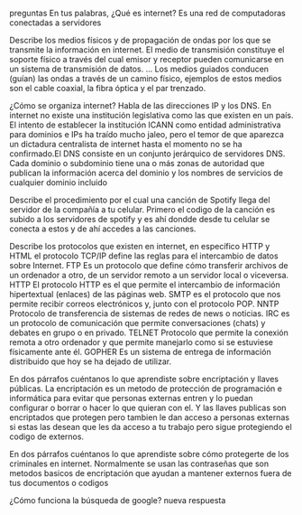 preguntas 
 En tus palabras, ¿Qué es internet?
Es una red de computadoras conectadas a servidores

 Describe los medios físicos y de propagación de ondas por los que se transmite la información en internet.
El medio de transmisión constituye el soporte físico a través del cual emisor y receptor pueden comunicarse en un sistema de transmisión de datos. ... Los medios guiados conducen (guían) las ondas a través de un camino físico, ejemplos de estos medios son el cable coaxial, la fibra óptica y el par trenzado.
 
 ¿Cómo se organiza internet? Habla de las direcciones IP y los DNS.
 En internet no existe una institución legislativa como las que existen en un país. El intento de establecer la institución ICANN como entidad administrativa para dominios e IPs ha traído mucho jaleo, pero el temor de que aparezca un dictadura centralista de internet hasta el momento no se ha confirmado.El DNS consiste en un conjunto jerárquico de servidores DNS. Cada dominio o subdominio tiene una o más zonas de autoridad que publican la información acerca del dominio y los nombres de servicios de cualquier dominio incluido
 
 Describe el procedimiento por el cual una canción de Spotify llega del servidor de la compañía a tu celular.
 Primero el codigo de la canción es subido a los servidores de spotify y es ahí dondde desde tu celular se conecta a estos y de ahí accedes a las canciones.

 Describe los protocolos que existen en internet, en específico HTTP y HTML
el protocolo TCP/IP define las reglas para el intercambio de datos sobre Internet. FTP Es un protocolo que define cómo transferir archivos de un ordenador a otro, de un servidor remoto a un servidor local o viceversa. HTTP El protocolo HTTP es el que permite el intercambio de información hipertextual (enlaces) de las páginas web. SMTP es el protocolo que nos permite recibir correos electrónicos y, junto con el protocolo POP. NNTP Protocolo de transferencia de sistemas de redes de news o noticias. IRC es un protocolo de comunicación que permite conversaciones (chats)  y debates en grupo o en privado. TELNET Protocolo que permite la conexión remota a otro ordenador y que permite manejarlo como si se estuviese físicamente ante él. GOPHER Es un sistema de entrega de información distribuido que hoy se ha dejado de utilizar.

 En dos párrafos cuéntanos lo que aprendiste sobre encriptación y llaves públicas.
 La encriptación es un metodo de protección de programación e informática para evitar que personas externas entren y lo puedan configurar o borrar o hacer lo que quieran con el. Y las llaves publicas son encriptados que protegen pero tambien le dan acceso a personas externas si estas las desean que les da acceso a tu trabajo pero sigue protegiendo el codigo de externos. 

 En dos párrafos cuéntanos lo que aprendiste sobre cómo protegerte de los criminales en internet.
 Normalmente se usan las contraseñas que son metodos basicos de encriptación que ayudan a mantener externos fuera de tus documentos o codigos 

 ¿Cómo funciona la búsqueda de google?
 nueva respuesta